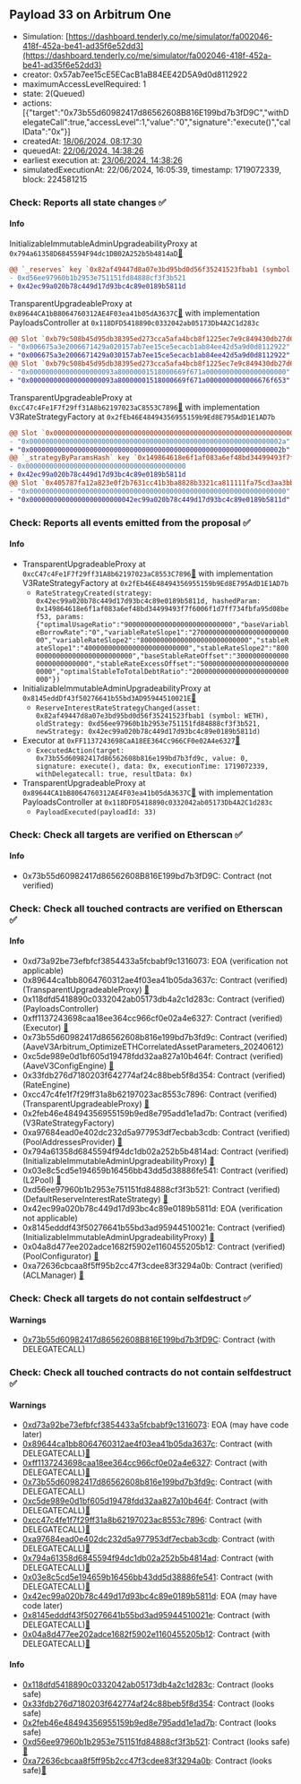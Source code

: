 ## Payload 33 on Arbitrum One

- Simulation: [https://dashboard.tenderly.co/me/simulator/fa002046-418f-452a-be41-ad35f6e52dd3](https://dashboard.tenderly.co/me/simulator/fa002046-418f-452a-be41-ad35f6e52dd3)
- creator: 0x57ab7ee15cE5ECacB1aB84EE42D5A9d0d8112922
- maximumAccessLevelRequired: 1
- state: 2(Queued)
- actions: [{"target":"0x73b55d60982417d86562608B816E199bd7b3fD9C","withDelegateCall":true,"accessLevel":1,"value":"0","signature":"execute()","callData":"0x"}]
- createdAt: [18/06/2024, 08:17:30](https://arbiscan.io/tx/0x33aa2184a5bfc13b962c89fcee9a7f4ce87c7aa19cf9707b40e9786088a31ba6)
- queuedAt: [22/06/2024, 14:38:26](https://arbiscan.io/tx/0x4e15e0cb46a74c41a093e91a038ac5612e70e05944342bca708e85374609c1a0)
- earliest execution at: [23/06/2024, 14:38:26](https://www.epochconverter.com/countdown?q=1719153506)
- simulatedExecutionAt: 22/06/2024, 16:05:39, timestamp: 1719072339, block: 224581215
### Check: Reports all state changes :white_check_mark:

#### Info


InitializableImmutableAdminUpgradeabilityProxy at `0x794a61358D6845594F94dc1DB02A252b5b4814aD`[:ghost:](https://github.com/bgd-labs/aave-address-book "AaveV3Arbitrum.POOL")
```diff
@@ `_reserves` key `0x82af49447d8a07e3bd95bd0d56f35241523fbab1 (symbol: WETH).interestRateStrategyAddress` @@
- 0xd56ee97960b1b2953e751151fd84888cf3f3b521
+ 0x42ec99a020b78c449d17d93bc4c89e0189b5811d
```

TransparentUpgradeableProxy at `0x89644CA1bB8064760312AE4F03ea41b05dA3637C`[:ghost:](https://github.com/bgd-labs/aave-address-book "GovernanceV3Arbitrum.PAYLOADS_CONTROLLER") with implementation PayloadsController at `0x118DFD5418890c0332042ab05173Db4A2C1d283c`
```diff
@@ Slot `0xb79c508b45d95db38395ed273cca5afa4bcb8f1225ec7e9c849430db27d6f0fe` @@
- "0x006675a3e2006671429a020157ab7ee15ce5ecacb1ab84ee42d5a9d0d8112922"
+ "0x006675a3e2006671429a030157ab7ee15ce5ecacb1ab84ee42d5a9d0d8112922"
@@ Slot `0xb79c508b45d95db38395ed273cca5afa4bcb8f1225ec7e9c849430db27d6f0ff` @@
- "0x000000000000000000093a80000001518000669f671a00000000000000000000"
+ "0x000000000000000000093a80000001518000669f671a0000000000006676f653"
```

TransparentUpgradeableProxy at `0xcC47c4Fe1F7f29ff31A8b62197023aC8553C7896`[:ghost:](https://github.com/bgd-labs/aave-address-book "AaveV3Arbitrum.RATES_FACTORY") with implementation V3RateStrategyFactory at `0x2fEb46E48494356955159b9Ed8E795AdD1E1AD7b`
```diff
@@ Slot `0x0000000000000000000000000000000000000000000000000000000000000002` @@
- "0x000000000000000000000000000000000000000000000000000000000000002a"
+ "0x000000000000000000000000000000000000000000000000000000000000002b"
@@ `_strategyByParamsHash` key `0x149864618e6f1af083a6ef48bd34499493f7f6006f1d7ff734fbfa95d08bef53` @@
- 0x0000000000000000000000000000000000000000
+ 0x42ec99a020b78c449d17d93bc4c89e0189b5811d
@@ Slot `0x405787fa12a823e0f2b7631cc41b3ba8828b3321ca811111fa75cd3aa3bb5af8` @@
- "0x0000000000000000000000000000000000000000000000000000000000000000"
+ "0x00000000000000000000000042ec99a020b78c449d17d93bc4c89e0189b5811d"
```


### Check: Reports all events emitted from the proposal :white_check_mark:

#### Info

- TransparentUpgradeableProxy at `0xcC47c4Fe1F7f29ff31A8b62197023aC8553C7896`[:ghost:](https://github.com/bgd-labs/aave-address-book "AaveV3Arbitrum.RATES_FACTORY") with implementation V3RateStrategyFactory at `0x2fEb46E48494356955159b9Ed8E795AdD1E1AD7b`
  - `RateStrategyCreated(strategy: 0x42ec99a020b78c449d17d93bc4c89e0189b5811d, hashedParam: 0x149864618e6f1af083a6ef48bd34499493f7f6006f1d7ff734fbfa95d08bef53, params: {"optimalUsageRatio":"900000000000000000000000000","baseVariableBorrowRate":"0","variableRateSlope1":"27000000000000000000000000","variableRateSlope2":"800000000000000000000000000","stableRateSlope1":"40000000000000000000000000","stableRateSlope2":"800000000000000000000000000","baseStableRateOffset":"30000000000000000000000000","stableRateExcessOffset":"50000000000000000000000000","optimalStableToTotalDebtRatio":"200000000000000000000000000"})`
- InitializableImmutableAdminUpgradeabilityProxy at `0x8145eddDf43f50276641b55bd3AD95944510021E`[:ghost:](https://github.com/bgd-labs/aave-address-book "AaveV3Arbitrum.POOL_CONFIGURATOR")
  - `ReserveInterestRateStrategyChanged(asset: 0x82af49447d8a07e3bd95bd0d56f35241523fbab1 (symbol: WETH), oldStrategy: 0xd56ee97960b1b2953e751151fd84888cf3f3b521, newStrategy: 0x42ec99a020b78c449d17d93bc4c89e0189b5811d)`
- Executor at `0xFF1137243698CaA18EE364Cc966CF0e02A4e6327`[:ghost:](https://github.com/bgd-labs/aave-address-book "AaveV3Arbitrum.ACL_ADMIN, GovernanceV3Arbitrum.EXECUTOR_LVL_1")
  - `ExecutedAction(target: 0x73b55d60982417d86562608b816e199bd7b3fd9c, value: 0, signature: execute(), data: 0x, executionTime: 1719072339, withDelegatecall: true, resultData: 0x)`
- TransparentUpgradeableProxy at `0x89644CA1bB8064760312AE4F03ea41b05dA3637C`[:ghost:](https://github.com/bgd-labs/aave-address-book "GovernanceV3Arbitrum.PAYLOADS_CONTROLLER") with implementation PayloadsController at `0x118DFD5418890c0332042ab05173Db4A2C1d283c`
  - `PayloadExecuted(payloadId: 33)`

### Check: Check all targets are verified on Etherscan :white_check_mark:

#### Info

- 0x73b55d60982417d86562608B816E199bd7b3fD9C: Contract (not verified) 

### Check: Check all touched contracts are verified on Etherscan :white_check_mark:

#### Info

- 0xd73a92be73efbfcf3854433a5fcbabf9c1316073: EOA (verification not applicable)
- 0x89644ca1bb8064760312ae4f03ea41b05da3637c: Contract (verified) (TransparentUpgradeableProxy) [:ghost:](https://github.com/bgd-labs/aave-address-book "GovernanceV3Arbitrum.PAYLOADS_CONTROLLER")
- 0x118dfd5418890c0332042ab05173db4a2c1d283c: Contract (verified) (PayloadsController) 
- 0xff1137243698caa18ee364cc966cf0e02a4e6327: Contract (verified) (Executor) [:ghost:](https://github.com/bgd-labs/aave-address-book "AaveV3Arbitrum.ACL_ADMIN, GovernanceV3Arbitrum.EXECUTOR_LVL_1")
- 0x73b55d60982417d86562608b816e199bd7b3fd9c: Contract (verified) (AaveV3Arbitrum_OptimizeETHCorrelatedAssetParameters_20240612) 
- 0xc5de989e0d1bf605d19478fdd32aa827a10b464f: Contract (verified) (AaveV3ConfigEngine) [:ghost:](https://github.com/bgd-labs/aave-address-book "AaveV3Arbitrum.CONFIG_ENGINE")
- 0x33fdb276d7180203f642774af24c88beb5f8d354: Contract (verified) (RateEngine) 
- 0xcc47c4fe1f7f29ff31a8b62197023ac8553c7896: Contract (verified) (TransparentUpgradeableProxy) [:ghost:](https://github.com/bgd-labs/aave-address-book "AaveV3Arbitrum.RATES_FACTORY")
- 0x2feb46e48494356955159b9ed8e795add1e1ad7b: Contract (verified) (V3RateStrategyFactory) 
- 0xa97684ead0e402dc232d5a977953df7ecbab3cdb: Contract (verified) (PoolAddressesProvider) [:ghost:](https://github.com/bgd-labs/aave-address-book "AaveV3Arbitrum.POOL_ADDRESSES_PROVIDER")
- 0x794a61358d6845594f94dc1db02a252b5b4814ad: Contract (verified) (InitializableImmutableAdminUpgradeabilityProxy) [:ghost:](https://github.com/bgd-labs/aave-address-book "AaveV3Arbitrum.POOL")
- 0x03e8c5cd5e194659b16456bb43dd5d38886fe541: Contract (verified) (L2Pool) [:ghost:](https://github.com/bgd-labs/aave-address-book "AaveV3Arbitrum.POOL_IMPL")
- 0xd56ee97960b1b2953e751151fd84888cf3f3b521: Contract (verified) (DefaultReserveInterestRateStrategy) [:ghost:](https://github.com/bgd-labs/aave-address-book "AaveV3Arbitrum.ASSETS.WETH.INTEREST_RATE_STRATEGY")
- 0x42ec99a020b78c449d17d93bc4c89e0189b5811d: EOA (verification not applicable)
- 0x8145edddf43f50276641b55bd3ad95944510021e: Contract (verified) (InitializableImmutableAdminUpgradeabilityProxy) [:ghost:](https://github.com/bgd-labs/aave-address-book "AaveV3Arbitrum.POOL_CONFIGURATOR")
- 0x04a8d477ee202adce1682f5902e1160455205b12: Contract (verified) (PoolConfigurator) [:ghost:](https://github.com/bgd-labs/aave-address-book "AaveV3Arbitrum.POOL_CONFIGURATOR_IMPL")
- 0xa72636cbcaa8f5ff95b2cc47f3cdee83f3294a0b: Contract (verified) (ACLManager) [:ghost:](https://github.com/bgd-labs/aave-address-book "AaveV3Arbitrum.ACL_MANAGER")

### Check: Check all targets do not contain selfdestruct :white_check_mark:

#### Warnings

- [0x73b55d60982417d86562608B816E199bd7b3fD9C](https://arbiscan.io/address/0x73b55d60982417d86562608B816E199bd7b3fD9C): Contract (with DELEGATECALL)

### Check: Check all touched contracts do not contain selfdestruct :white_check_mark:

#### Warnings

- [0xd73a92be73efbfcf3854433a5fcbabf9c1316073](https://arbiscan.io/address/0xd73a92be73efbfcf3854433a5fcbabf9c1316073): EOA (may have code later)
- [0x89644ca1bb8064760312ae4f03ea41b05da3637c](https://arbiscan.io/address/0x89644ca1bb8064760312ae4f03ea41b05da3637c): Contract (with DELEGATECALL)[:ghost:](https://github.com/bgd-labs/aave-address-book "GovernanceV3Arbitrum.PAYLOADS_CONTROLLER")
- [0xff1137243698caa18ee364cc966cf0e02a4e6327](https://arbiscan.io/address/0xff1137243698caa18ee364cc966cf0e02a4e6327): Contract (with DELEGATECALL)[:ghost:](https://github.com/bgd-labs/aave-address-book "AaveV3Arbitrum.ACL_ADMIN, GovernanceV3Arbitrum.EXECUTOR_LVL_1")
- [0x73b55d60982417d86562608b816e199bd7b3fd9c](https://arbiscan.io/address/0x73b55d60982417d86562608b816e199bd7b3fd9c): Contract (with DELEGATECALL)
- [0xc5de989e0d1bf605d19478fdd32aa827a10b464f](https://arbiscan.io/address/0xc5de989e0d1bf605d19478fdd32aa827a10b464f): Contract (with DELEGATECALL)[:ghost:](https://github.com/bgd-labs/aave-address-book "AaveV3Arbitrum.CONFIG_ENGINE")
- [0xcc47c4fe1f7f29ff31a8b62197023ac8553c7896](https://arbiscan.io/address/0xcc47c4fe1f7f29ff31a8b62197023ac8553c7896): Contract (with DELEGATECALL)[:ghost:](https://github.com/bgd-labs/aave-address-book "AaveV3Arbitrum.RATES_FACTORY")
- [0xa97684ead0e402dc232d5a977953df7ecbab3cdb](https://arbiscan.io/address/0xa97684ead0e402dc232d5a977953df7ecbab3cdb): Contract (with DELEGATECALL)[:ghost:](https://github.com/bgd-labs/aave-address-book "AaveV3Arbitrum.POOL_ADDRESSES_PROVIDER")
- [0x794a61358d6845594f94dc1db02a252b5b4814ad](https://arbiscan.io/address/0x794a61358d6845594f94dc1db02a252b5b4814ad): Contract (with DELEGATECALL)[:ghost:](https://github.com/bgd-labs/aave-address-book "AaveV3Arbitrum.POOL")
- [0x03e8c5cd5e194659b16456bb43dd5d38886fe541](https://arbiscan.io/address/0x03e8c5cd5e194659b16456bb43dd5d38886fe541): Contract (with DELEGATECALL)[:ghost:](https://github.com/bgd-labs/aave-address-book "AaveV3Arbitrum.POOL_IMPL")
- [0x42ec99a020b78c449d17d93bc4c89e0189b5811d](https://arbiscan.io/address/0x42ec99a020b78c449d17d93bc4c89e0189b5811d): EOA (may have code later)
- [0x8145edddf43f50276641b55bd3ad95944510021e](https://arbiscan.io/address/0x8145edddf43f50276641b55bd3ad95944510021e): Contract (with DELEGATECALL)[:ghost:](https://github.com/bgd-labs/aave-address-book "AaveV3Arbitrum.POOL_CONFIGURATOR")
- [0x04a8d477ee202adce1682f5902e1160455205b12](https://arbiscan.io/address/0x04a8d477ee202adce1682f5902e1160455205b12): Contract (with DELEGATECALL)[:ghost:](https://github.com/bgd-labs/aave-address-book "AaveV3Arbitrum.POOL_CONFIGURATOR_IMPL")

#### Info

- [0x118dfd5418890c0332042ab05173db4a2c1d283c](https://arbiscan.io/address/0x118dfd5418890c0332042ab05173db4a2c1d283c): Contract (looks safe)
- [0x33fdb276d7180203f642774af24c88beb5f8d354](https://arbiscan.io/address/0x33fdb276d7180203f642774af24c88beb5f8d354): Contract (looks safe)
- [0x2feb46e48494356955159b9ed8e795add1e1ad7b](https://arbiscan.io/address/0x2feb46e48494356955159b9ed8e795add1e1ad7b): Contract (looks safe)
- [0xd56ee97960b1b2953e751151fd84888cf3f3b521](https://arbiscan.io/address/0xd56ee97960b1b2953e751151fd84888cf3f3b521): Contract (looks safe)[:ghost:](https://github.com/bgd-labs/aave-address-book "AaveV3Arbitrum.ASSETS.WETH.INTEREST_RATE_STRATEGY")
- [0xa72636cbcaa8f5ff95b2cc47f3cdee83f3294a0b](https://arbiscan.io/address/0xa72636cbcaa8f5ff95b2cc47f3cdee83f3294a0b): Contract (looks safe)[:ghost:](https://github.com/bgd-labs/aave-address-book "AaveV3Arbitrum.ACL_MANAGER")

